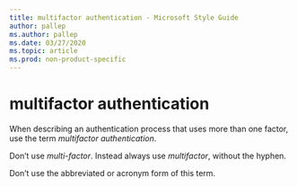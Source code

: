 ```yaml
---
title: multifactor authentication - Microsoft Style Guide
author: pallep
ms.author: pallep
ms.date: 03/27/2020
ms.topic: article
ms.prod: non-product-specific
---
```


# multifactor authentication 

When describing an authentication process that uses more than one factor, use the term *multifactor authentication*. 

Don’t use *multi-factor*. Instead always use *multifactor*, without the hyphen. 

Don’t use the abbreviated or acronym form of this term. 
